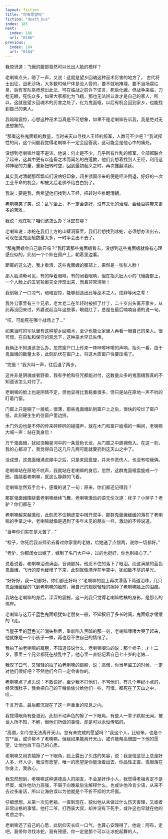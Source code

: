 ```yaml
---
layout: fiction
title: "你有愿望吗"
fiction: "death_bus"
index: 185
next:
  index: 186
  url: "0186"
previous:
  index: 184
  url: "0184"
---
```

我惊讶道：飞蛾的腹部竟然可以长出人脸的模样？

老喇嘛点头，嗯了一声，又说：这就是望乡回魂这种巫术厉害的地方了。   古代将士出征，战死沙场，大多数时候尸体是没人管的，要不就地掩埋，要不当场腐烂臭，后有军队巫师想出此法，可在临战之前许下诺言，死后化蛾。但战争来临，刀枪无眼，死伤众多，如果大家都化为飞蛾，那也无法辨认谁才是自己的家人，所以，这就是望乡回魂术的厉害之处了，化为鬼面蛾，以后有机会回到家乡，也能找到自己的亲人。

我暗暗震惊，心想这种巫术当真是不可想象，如果不是老喇嘛告诉我，我是绝对无法想象的。

“那看这些鬼面蛾的数量，当时来天山寻找人王经的叛军，人数可不少吧？”我试探性的问，这个问题我觉得老喇嘛不一定会回答我，这可能会是他心中的痛处。

没想到老喇嘛丝毫不避讳，他说：何止是不少，几乎所有作乱的叛军，全部都联合了起来，这其中更有以造畜之术而闻名的白莲教，他们妄想着找到人王经，利用这种神秘的力量，重新扭转时空，回到最初起义之时，再次推翻清廷。

其实我对清朝那帮瓢瓜们没啥好印象，闭关锁国带来的便是经济倒退，好好的一次工业革命的机会，却被太后老佛爷给白白扔了。

我说：要是我，倒希望他们找到人王经，扭转时空推翻清朝。

老喇嘛笑了笑，说：乱军坐上，不一定会更好，没有文化的治理，会给百姓带来更多的苦难。

我说：现在呢？咱们该怎么办？冰蛇在哪？

老喇嘛说：冰蛇在我们上方的山壁洞窟里，我们若想找到冰蛇，必须想办法出去，可现在这鬼面蛾数量太多，一时半会出不去了。

“那鬼面蛾会自己散开吗？”我盯着那些鬼面蛾看去，没想到这些鬼面蛾就像有心理感应似的，此刻一个个趴在窗户上，朝着里边看。

距离的这么近，我才看清，这些鬼面蛾的腹部上，果然是一张张人脸！

那人脸清晰可见，有的睁着眼睛，有的闭着眼睛，但在指头肚大小的飞蛾腹部上，一个人脸上的五官轮廓完全浮现出来，而且非常清晰！

我倒吸了一口凉气，暗暗震惊，能够创造出此等巫术之人，绝非等闲之辈！

我外公家里有三个兄弟，老大老二在年轻时被抓了壮丁，二十岁出头离开家乡，从此再没回来过，外婆说起当年这些事，眼就红了，总是在最后喃喃自语的说一句。

“哎，可能死在哪个战场上了...”

如果当时的军队里有这种望乡回魂术，至少也能让家里人再看一眼自己的亲人。很可惜，在自私和保守的观念下，这种巫术早已失传。

我俩正不知道该怎么办，忽然窗户口上传来一阵咔嚓咔嚓的声响，抬头一看，由于鬼面蛾的数量太多，此刻趴伏在窗户上，将这木质窗户快要压塌了。

“完蛋！”我大叫一声，往后退了两步。

这并非是阴魂或者野兽，我有手枪和符咒都能对付，这数量众多的鬼面蛾我真的不知道该怎么对付了。

老喇嘛的脸上也是阴晴不定，但他显得比我稳重很多，但只是站在原地一声不吭的盯着门窗。

门窗上只是糊了一层纸，很薄，那些鬼面蛾趴到窗户上之后，很快的咬烂了窗户纸，此刻硬生生的往窗户里边挤。

木门外边也是不停的传来砰砰砰的碰撞声，就在木门和窗户崩塌的一瞬间，老喇嘛大喊一声：站在我身后！

万千鬼面蛾，犹如浩翰星河中的一条蓝色长龙，从门窗之中蜂拥而入。在这一刻，我的心都凉了，我觉得自己这几斤几两可能就要扔到这天山之中了。

没成想，这鬼面蛾涌进屋中之后，只是来回盘旋，并未作恶伤人，也没有咬我俩。

老喇嘛站在原地不吭声，我就站在老喇嘛的身后，忽然，这群鬼面蛾盘旋成一个圈，围绕着老喇嘛，就这么静静的飞着。

老喇嘛忽然双手合十，感慨的说了一句：原来，你们都还记得我？

那群鬼面蛾围绕着老喇嘛继续飞舞，老喇嘛激动的语无伦次道：栓子？小辫子？老驴？你们都在？

老喇嘛越来越激动，此刻忍不住朝虚空中摊开双手，那群鬼面蛾缓缓的落在了老喇嘛的手掌之中，老喇嘛就像是遇到了多年未见的朋友一样，激动的不停说道。

“当年你们实在是太苦了...”

“栓子，你死后我派师弟去看过你家里的老娘，给她送了点银两，说你一切都好。”

“老驴，你那闺女出嫁了，嫁到了名门大户中，过的也挺好，你也别操心了。”

说着说着，老喇嘛泪流满面，音调颤抖，他忍不住的落下了眼泪。而这满屋的蓝色鬼面蛾，飞行的度也缓慢了下来，此刻就像漂浮在半空中，犹如数不尽的星光。

“好好好，我一切都好，你们都还好吗？”老喇嘛的脸上再次滑落下两道泪珠，几只鬼面蛾缓缓的飞到老喇嘛的脸前，用自己的翅膀轻轻的擦掉了老喇嘛脸上的泪痕。

我站在老喇嘛的身后，深深的震撼，这一刻我只觉得老喇嘛枯槁的身影，是那么的伟岸。

老喇嘛与这万千蓝色鬼面蛾犹如老朋友一般，不知叙旧了多长时间，鬼面蛾才缓缓的飞走。

当屋子里的蓝色光芒消失殆尽，重新陷入黑暗的那一刻，老喇嘛嚎嚎大哭了起来，他就像是一个小孩子一样，再也忍不住自己的情绪了。

我拍了拍老喇嘛的肩膀，不知道该说什么，老喇嘛啜泣的说：那个栓子，才十二岁，家里三个兄弟都死在战乱中了，他心里一直惦记着自己七十岁的老娘...

我叹了口气，又轻轻的拍了拍老喇嘛的肩膀，说：高僧，你当年监工的时候，一定对他们很好吧？不然他们今日一定会害你的。

老喇嘛点了点头说：不敢说好，至少我不打他们，不骂他们，有几个年纪小点的，经常饿肚子，我会把自己的干粮偷偷分给他们一些，可惜，都死在了天山之中，哎...

千言万语，最后都沉寂在了这一声重重的叹息之内。

我觉得眼角有些湿润，此刻不动声色的擦了一下眼角，有些人一辈子默默无闻，被世人所不知，不解，但他们所做的事情，却是可以永恒传唱的。

“高僧，如今您无法离开天山，您有未完成的愿望吗？”我这个人，比较笨，也是个穷**丝，或许帮不了老喇嘛。但我如果能离开天山，或许能帮高僧圆一下他的愿望，让他也放下自己的心愿。

老喇嘛又用衣袖擦了一下眼角，脸上露出了久违的笑容，说：我坚信这世上总是好人多，坏人少，我没有愿望，唯一的愿望是你能活着出去，你品性正直，鬼眼落在你身上，我放心。

我忽然想到，老喇嘛这种道德高人的朋友，不会是奸诈小人，我觉得老祖肯定不是坏蛋，或许他功力高强，不屑于向晚辈后生解释什么，也或许他冷言少语，从来不去过多废话，所以让海伯误以为他就是个不折不扣的大坏蛋。

仔细想想，从第一次见老祖，一直到现在，貌似他从未做过什么伤天害理，又或者非常出格的事情，他打二爷，打西装大叔，却并没有下死手，或许这也早就在他的考虑之中。

老喇嘛还了自己的心愿，此刻仰天长叹一口气，也算心安理得了，他说：阿布，走吧，我带你寻找冰蛇，我有预感，你一定是那个可以让冰蛇起舞的人。